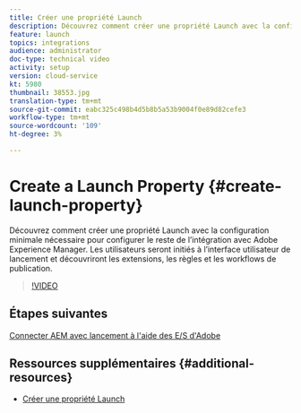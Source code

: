 ```yaml
---
title: Créer une propriété Launch
description: Découvrez comment créer une propriété Launch avec la configuration minimale nécessaire pour configurer le reste de l’intégration. Les utilisateurs se familiariseront avec l’interface utilisateur de lancement et découvriront les extensions, les règles et les workflows de publication.
feature: launch
topics: integrations
audience: administrator
doc-type: technical video
activity: setup
version: cloud-service
kt: 5980
thumbnail: 38553.jpg
translation-type: tm+mt
source-git-commit: eabc325c498b4d5b8b5a53b9004f0e89d82cefe3
workflow-type: tm+mt
source-wordcount: '109'
ht-degree: 3%

---
```



# Create a Launch Property {#create-launch-property}

Découvrez comment créer une propriété Launch avec la configuration minimale nécessaire pour configurer le reste de l’intégration avec Adobe Experience Manager. Les utilisateurs seront initiés à l’interface utilisateur de lancement et découvriront les extensions, les règles et les workflows de publication.

>[!VIDEO](https://video.tv.adobe.com/v/38553?quality=12&learn=on)

## Étapes suivantes

[Connecter AEM avec lancement à l&#39;aide des E/S d&#39;Adobe](connect-aem-launch-adobe-io.md)

## Ressources supplémentaires {#additional-resources}

* [Créer une propriété Launch](https://docs.adobe.com/content/help/en/core-services-learn/implementing-in-websites-with-launch/configure-launch/launch.html)
